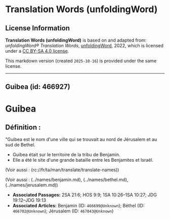 # Translation Words (unfoldingWord)

## License Information

**Translation Words (unfoldingWord)** is based on and adapted from: _unfoldingWord® Translation Words_, [unfoldingWord](https://unfoldingword.org/utw), 2022, which is licensed under a [CC BY-SA 4.0 license](https://creativecommons.org/licenses/by-sa/4.0/legalcode.en).

This markdown version (created `2025-10-16`) is provided under the same license.



--------------------------------

## Guibea (id: 466927)

Guibea
======

Définition :
------------

"Guibea est le nom d'une ville qui se trouvait au nord de Jérusalem et au sud de Bethel.

* Guibea était sur le territoire de la tribu de Benjamin.
* Elle a été le site d'une grande bataille entre les Benjamites et Israël.

(Voir aussi : (rc://fr/ta/man/translate/translate\-names))

(Voir aussi : (../names/benjamin.md), (../names/bethel.md), (../names/jerusalem.md))

* **Associated Passages:** 2SA 21:6; HOS 9:9; 1SA 10:26–1SA 10:27; JDG 19:12–JDG 19:13
* **Associated Articles:** Benjamin (ID: `466699@Unknown`); Béthel (ID: `466702@Unknown`); Jérusalem (ID: `467043@Unknown`)

